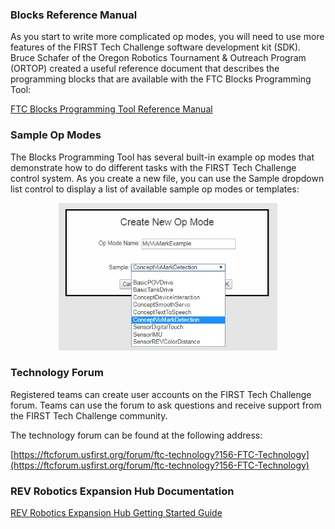 ### Blocks Reference Manual
As you start to write more complicated op modes, you will need to use more features of the FIRST Tech Challenge software development kit (SDK).  Bruce Schafer of the Oregon Robotics Tournament & Outreach Program (ORTOP) created a useful reference document that describes the programming blocks that are available with the FTC Blocks Programming Tool:

[FTC Blocks Programming Tool Reference Manual](http://www.ortop.org/ftc/BlocksProgramming/BlocksProgrammingReferenceManual.pdf)

### Sample Op Modes

The Blocks Programming Tool has several built-in example op modes that demonstrate how to do different tasks with the FIRST Tech Challenge control system.  As you create a new file, you can use the Sample dropdown list control to display a list of available sample op modes or templates:

<p align="center"><img src="https://raw.githubusercontent.com/FIRST-Tech-Challenge/WikiSupport/master/ftc_app/images/BlocksCreateVuMarkExample.jpg" width="350"><p> 

### Technology Forum
Registered teams can create user accounts on the FIRST Tech Challenge forum.  Teams can use the forum to ask questions and receive support from the FIRST Tech Challenge community.

The technology forum can be found at the following address:

[https://ftcforum.usfirst.org/forum/ftc-technology?156-FTC-Technology](https://ftcforum.usfirst.org/forum/ftc-technology?156-FTC-Technology)

### REV Robotics Expansion Hub Documentation

[REV Robotics Expansion Hub Getting Started Guide](http://www.revrobotics.com/content/docs/REV-31-1153-GS.pdf)

